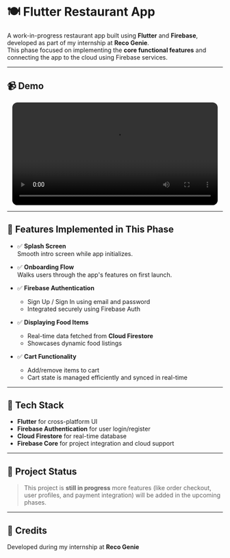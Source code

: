 # 🍽️ Flutter Restaurant App 

A work-in-progress restaurant app built using **Flutter** and **Firebase**, developed as part of my internship at **Reco Genie**.  
This phase focused on implementing the **core functional features** and connecting the app to the cloud using Firebase services.

---

## 📹 Demo

<div align="center">
  <video src="https://github.com/user-attachments/assets/ac08b335-655d-40f4-9fca-680d8db6c42d" controls width="480" style="border-radius: 12px;"></video>
</div>

---

## 🚀 Features Implemented in This Phase

- ✅ **Splash Screen**  
  Smooth intro screen while app initializes.

- ✅ **Onboarding Flow**  
  Walks users through the app's features on first launch.

- ✅ **Firebase Authentication**  
  - Sign Up / Sign In using email and password  
  - Integrated securely using Firebase Auth

- ✅ **Displaying Food Items**  
  - Real-time data fetched from **Cloud Firestore**  
  - Showcases dynamic food listings

- ✅ **Cart Functionality**  
  - Add/remove items to cart  
  - Cart state is managed efficiently and synced in real-time

---

## 🔧 Tech Stack

- **Flutter** for cross-platform UI
- **Firebase Authentication** for user login/register
- **Cloud Firestore** for real-time database
- **Firebase Core** for project integration and cloud support

---


## 📌 Project Status

> This project is **still in progress**  more features (like order checkout, user profiles, and payment integration) will be added in the upcoming phases.

---

## 🤝 Credits

Developed during my internship at **Reco Genie**  

